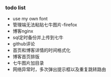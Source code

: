 ### todo list
- use my own font
- 管理端无法粘贴七牛图片-firefox
- 博客nginx
- sql定时备份并上传到七牛
- github评论
- 首页和博客详情的时间格式化
- 博客首页排版
- 七牛图片加目录
- 网络异常时，多次弹出提示框以及重复跳转路由